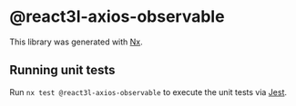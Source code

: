 # @react3l-axios-observable

This library was generated with [Nx](https://nx.dev).

## Running unit tests

Run `nx test @react3l-axios-observable` to execute the unit tests via [Jest](https://jestjs.io).
